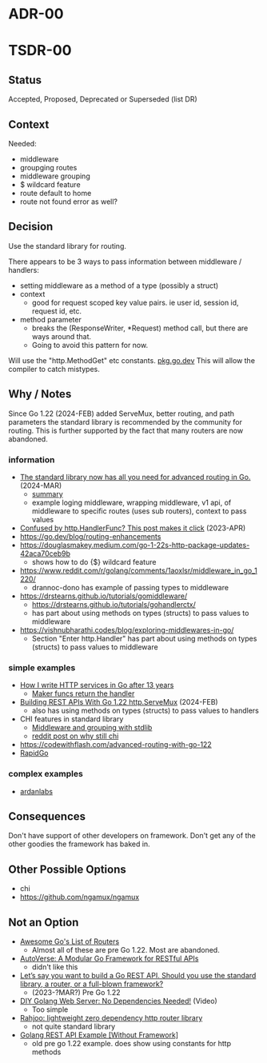 # ADR-00
# TSDR-00

## Status

Accepted, Proposed, Deprecated or Superseded (list DR)

## Context

Needed:
- middleware
- groupging routes
- middleware grouping
- $ wildcard feature
- route default to home
- route not found error as well?

## Decision

Use the standard library for routing.

There appears to be 3 ways to pass information between middleware / handlers:
- setting middleware as a method of a type (possibly a struct)
- context
  - good for request scoped key value pairs. ie user id, session id, request id, etc.
- method parameter
  - breaks the (ResponseWriter, *Request) method call, but there are ways around that.
  - Going to avoid this pattern for now.

Will use the "http.MethodGet" etc constants. [pkg.go.dev](https://pkg.go.dev/net/http#pkg-constants)
This will allow the compiler to catch mistypes.

## Why / Notes
Since Go 1.22 (2024-FEB) added ServeMux, better routing, and path parameters the
standard library is recommended by the community for routing.
This is further supported by the fact that many routers are now abandoned.

### information

- [The standard library now has all you need for advanced routing in Go.](https://www.youtube.com/watch?v=H7tbjKFSg58&t=8s) (2024-MAR)
  - [summary](https://gist.ly/youtube-summarizer/advanced-http-routing-with-go-122-path-parameters-http-methods-middleware-and-more)
  - example loging middleware, wrapping middleware, v1 api, of middleware to
    specific routes (uses sub routers), context to pass values
- [Confused by http.HandlerFunc? This post makes it click](https://www.willem.dev/articles/http-handler-func/) (2023-APR)
- https://go.dev/blog/routing-enhancements
- https://douglasmakey.medium.com/go-1-22s-http-package-updates-42aca70ceb9b
  - shows how to do {$} wildcard feature 
- https://www.reddit.com/r/golang/comments/1aoxlsr/middleware_in_go_1220/
  - drannoc-dono has example of passing types to middleware
- https://drstearns.github.io/tutorials/gomiddleware/
  - https://drstearns.github.io/tutorials/gohandlerctx/
  -  has part about using methods on types (structs) to pass values to middleware
- https://vishnubharathi.codes/blog/exploring-middlewares-in-go/
  - Section "Enter http.Handler" has part about using methods on types (structs) to pass values to middleware

### simple examples

- [How I write HTTP services in Go after 13 years](https://grafana.com/blog/2024/02/09/how-i-write-http-services-in-go-after-13-years/)
  - [Maker funcs return the handler](https://grafana.com/blog/2024/02/09/how-i-write-http-services-in-go-after-13-years/#maker-funcs-return-the-handler)
- [Building REST APIs With Go 1.22 http.ServeMux](https://shijuvar.medium.com/building-rest-apis-with-go-1-22-http-servemux-2115f242f02b) (2024-FEB)
  - also has using methods on types (structs) to pass values to handlers
- CHI features in standard library
    - [Middleware and grouping with stdlib](https://gist.github.com/alexaandru/747f9d7bdfb1fa35140b359bf23fa820)
    - [reddit post on why still chi](https://www.reddit.com/r/golang/comments/1avn6ih/is_chi_relevant_anymore/)
- https://codewithflash.com/advanced-routing-with-go-122
- [RapidGo](https://github.com/rwiteshbera/rapidgo)

### complex examples

- [ardanlabs](https://github.com/ardanlabs/service/blob/master/app/domain/homeapp/route.go)

## Consequences

Don't have support of other developers on framework. Don't get any of the other goodies the framework has baked in.

## Other Possible Options
- chi
- https://github.com/ngamux/ngamux


## Not an Option

- [Awesome Go's List of Routers](https://github.com/avelino/awesome-go?tab=readme-ov-file#routers)
  - Almost all of these are pre Go 1.22. Most are abandoned.
- [AutoVerse: A Modular Go Framework for RESTful APIs](https://github.com/Muga20/Go-Modular-Application)
  - didn't like this
- [Let’s say you want to build a Go REST API. Should you use the standard library, a router, or a full-blown framework?](https://www.reddit.com/r/golang/comments/15y5wiq/lets_say_you_want_to_build_a_go_rest_api_should/)
  - (2023-?MAR?) Pre Go 1.22
- [DIY Golang Web Server: No Dependencies Needed!](https://www.youtube.com/watch?v=eqvDSkuBihs) (Video)
  - Too simple
- [Rahjoo: lightweight zero dependency http router library](https://www.reddit.com/r/golang/comments/1jdmzw5/lightweight_zero_dependency_http_router_library/)
  - not quite standard library
- [Golang REST API Example [Without Framework]](https://golang.cafe/blog/golang-rest-api-example.html)
  - old pre go 1.22 example. does show using constants for http methods